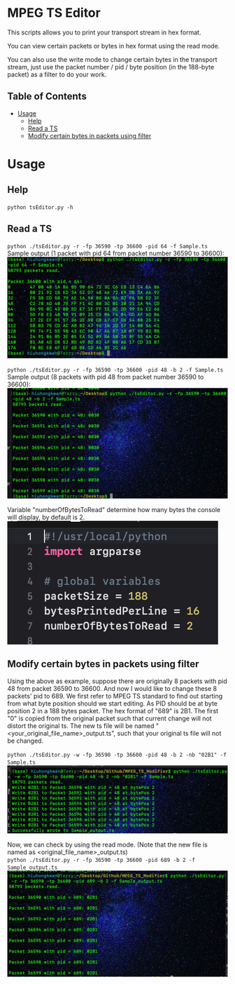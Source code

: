 MPEG TS Editor
===

This scripts allows you to print your transport stream in hex format. 

You can view certain packets or bytes in hex format using the read mode.

You can also use the write mode to change certain bytes in the transport stream, just use the packet number / pid / byte position (in the 188-byte packet) as a filter to do your work.

## Table of Contents

* [Usage](#usage)
    * [Help](#help)
    * [Read a TS](#read-a-ts)
    * [Modify certain bytes in packets using filter](#modify-certain-bytes-in-packets-using-filter)

Usage
===

Help
---
`python tsEditor.py -h`

Read a TS
---
`python ./tsEditor.py -r -fp 36590 -tp 36600 -pid 64 -f Sample.ts`
<br>Sample output (1 packet with pid 64 from packet number 36590 to 36600):
![](https://github.com/kwanhiuhong/MPEG_TS_Modifier/blob/main/screenshots/read_1.png)
<br>

`python ./tsEditor.py -r -fp 36590 -tp 36600 -pid 48 -b 2 -f Sample.ts`
<br>Sample output (8 packets with pid 48 from packet number 36590 to 36600):
![](https://github.com/kwanhiuhong/MPEG_TS_Modifier/blob/main/screenshots/read_2.png)
<br>

Variable "numberOfBytesToRead" determine how many bytes the console will display, by default is 2.
![](https://github.com/kwanhiuhong/MPEG_TS_Modifier/blob/main/screenshots/read_3.png)
<br>

Modify certain bytes in packets using filter
---
Using the above as example, suppose there are originally 8 packets with pid 48 from packet 36590 to 36600. And now I would like to change these 8 packets' pid to 689. We first refer to MPEG TS standard to find out starting from what byte position should we start editing. As PID should be at byte position 2 in a 188 bytes packet. The hex format of "689" is 2B1. The first "0" is copied from the original packet such that current change will not distort the original ts. The new ts file will be named "<your_original_file_name>_output.ts", such that your original ts file will not be changed.

`python ./tsEditor.py -w -fp 36590 -tp 36600 -pid 48 -b 2 -nb "02B1" -f Sample.ts`
![](https://github.com/kwanhiuhong/MPEG_TS_Modifier/blob/main/screenshots/write_1.png)
<br>

Now, we can check by using the read mode. (Note that the new file is named as <original_file_name>_output.ts)
<br>`python ./tsEditor.py -r -fp 36590 -tp 36600 -pid 689 -b 2 -f Sample_output.ts`
![](https://github.com/kwanhiuhong/MPEG_TS_Modifier/blob/main/screenshots/write_2.png)
<br>
